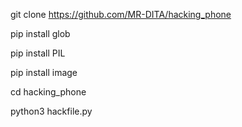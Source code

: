 git clone https://github.com/MR-DITA/hacking_phone


pip install glob 

pip install PIL


pip install image

cd hacking_phone



python3 hackfile.py
